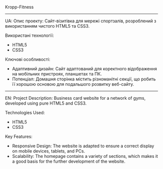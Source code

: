 Kropp-Fitness

-------------------------------------------------------------------------------------------------------------------------------------------------------------------

UA: Опис проекту:
Сайт-візитівка для мережі спортзалів, розроблений з використанням чистого HTML5 та CSS3.

Використані технології:
  - HTML5
  - CSS3

Ключові особливості:
  - Адаптивний дизайн: Сайт адаптований для коректного відображення на мобільних пристроях, планшетах та ПК.
  - Потенціал: Домашня сторінка містить різноманітні секції, що робить її хорошою основою для подальшого розвитку веб-сайту.

-------------------------------------------------------------------------------------------------------------------------------------------------------------------

EN: Project Description:
Business card website for a network of gyms, developed using pure HTML5 and CSS3.

Technologies Used:
  - HTML5
  - CSS3

Key Features:
  - Responsive Design: The website is adapted to ensure a correct display on mobile devices, tablets, and PCs.
  - Scalability: The homepage contains a variety of sections, which makes it a good basis for the further development of the website.
